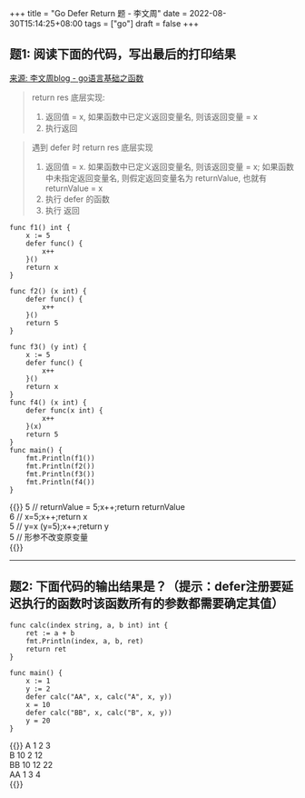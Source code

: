 +++
title = "Go Defer Return 题 - 李文周"
date = 2022-08-30T15:14:25+08:00
tags = ["go"]
draft = false
+++

## 题1: 阅读下面的代码，写出最后的打印结果  
[来源: 李文周blog - go语言基础之函数](https://www.liwenzhou.com/posts/Go/09_function/)

> return res 底层实现: 
> 1. 返回值 = x, 如果函数中已定义返回变量名, 则该返回变量 = x
> 2. 执行返回

> 遇到 defer 时 return res 底层实现 
> 1. 返回值 = x. 如果函数中已定义返回变量名, 则该返回变量 = x; 如果函数中未指定返回变量名, 则假定返回变量名为 returnValue, 也就有 returnValue = x
> 2. 执行 defer 的函数
> 3. 执行 返回

```
func f1() int {
	x := 5
	defer func() {
		x++
	}()
	return x
}

func f2() (x int) {
	defer func() {
		x++
	}()
	return 5
}

func f3() (y int) {
	x := 5
	defer func() {
		x++
	}()
	return x
}
func f4() (x int) {
	defer func(x int) {
		x++
	}(x)
	return 5
}
func main() {
	fmt.Println(f1())
	fmt.Println(f2())
	fmt.Println(f3())
	fmt.Println(f4())
}
```

{{<click-to-show>}}
5 // returnValue = 5;x++;return returnValue <br>
6 // x=5;x++;return x <br>
5 // y=x (y=5);x++;return y<br>
5 // 形参不改变原变量 <br>
{{</click-to-show>}}

---
## 题2: 下面代码的输出结果是？（提示：defer注册要延迟执行的函数时该函数所有的参数都需要确定其值）
```
func calc(index string, a, b int) int {
	ret := a + b
	fmt.Println(index, a, b, ret)
	return ret
}

func main() {
	x := 1
	y := 2
	defer calc("AA", x, calc("A", x, y))
	x = 10
	defer calc("BB", x, calc("B", x, y))
	y = 20
}
```

{{<click-to-show>}}
A   1   2   3   <br>
B   10  2   12  <br>
BB  10  12  22  <br>
AA  1   3   4  <br>
{{</click-to-show>}}
